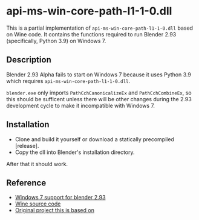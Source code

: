 # api-ms-win-core-path-l1-1-0.dll
This is a partial implementation of `api-ms-win-core-path-l1-1-0.dll` based on Wine code. It contains the functions required to run Blender 2.93 (specifically, Python 3.9) on Windows 7.

## Description

Blender 2.93 Alpha fails to start on Windows 7 because it uses Python 3.9 which requires `api-ms-win-core-path-l1-1-0.dll`.

`blender.exe` only imports `PathCchCanonicalizeEx` and `PathCchCombineEx`, so this should be sufficent unless there will be other changes during the 2.93 development cycle to make it incompatible with Windows 7.

## Installation
* Clone and build it yourself or download a statically precompiled [release].
* Copy the dll into Blender's installation directory.

After that it should work.

## Reference
* [Windows 7 support for blender 2.93](https://blender.community/c/rightclickselect/XZgbbc/)
* [Wine source code](https://source.winehq.org/git/wine.git/blob_plain/HEAD:/dlls/kernelbase/path.c)
* [Original project this is based on](https://github.com/kobilutil/api-ms-win-core-path-HACK)
